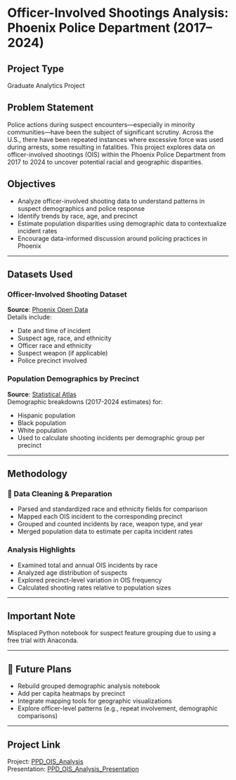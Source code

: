 # Officer-Involved Shootings Analysis: Phoenix Police Department (2017–2024)

## Project Type  
Graduate Analytics Project

## Problem Statement  
Police actions during suspect encounters—especially in minority communities—have been the subject of significant scrutiny. Across the U.S., there have been repeated instances where excessive force was used during arrests, some resulting in fatalities. This project explores data on officer-involved shootings (OIS) within the Phoenix Police Department from 2017 to 2024 to uncover potential racial and geographic disparities.

## Objectives  
- Analyze officer-involved shooting data to understand patterns in suspect demographics and police response  
- Identify trends by race, age, and precinct  
- Estimate population disparities using demographic data to contextualize incident rates  
- Encourage data-informed discussion around policing practices in Phoenix

---

## Datasets Used

### Officer-Involved Shooting Dataset  
**Source**: [Phoenix Open Data](https://www.phoenixopendata.com/dataset/ois)  
Details include:  
- Date and time of incident  
- Suspect age, race, and ethnicity  
- Officer race and ethnicity  
- Suspect weapon (if applicable)  
- Police precinct involved  

### Population Demographics by Precinct  
**Source**: [Statistical Atlas](https://statisticalatlas.com/place/Arizona/Phoenix/Race-and-Ethnicity)  
Demographic breakdowns (2017-2024 estimates) for:  
- Hispanic population  
- Black population  
- White population  
- Used to calculate shooting incidents per demographic group per precinct

---

## Methodology

### 🧼 Data Cleaning & Preparation
- Parsed and standardized race and ethnicity fields for comparison  
- Mapped each OIS incident to the corresponding precinct  
- Grouped and counted incidents by race, weapon type, and year  
- Merged population data to estimate per capita incident rates  

### Analysis Highlights
- Examined total and annual OIS incidents by race  
- Analyzed age distribution of suspects  
- Explored precinct-level variation in OIS frequency  
- Calculated shooting rates relative to population sizes  

---

## Important Note  
Misplaced Python notebook for suspect feature grouping due to using a free trial with Anaconda.   

---

## 🧩 Future Plans  
- Rebuild grouped demographic analysis notebook  
- Add per capita heatmaps by precinct  
- Integrate mapping tools for geographic visualizations  
- Explore officer-level patterns (e.g., repeat involvement, demographic comparisons)

---

## Project Link   
Project: [PPD_OIS_Analysis](https://github.com/srdodson22)  
Presentation: [PPD_OIS_Analysis_Presentation](fdffs)

